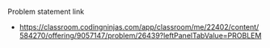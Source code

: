 Problem statement link

- https://classroom.codingninjas.com/app/classroom/me/22402/content/584270/offering/9057147/problem/26439?leftPanelTabValue=PROBLEM
